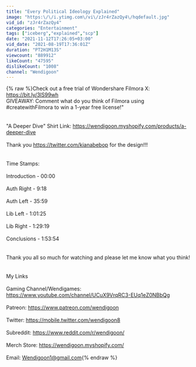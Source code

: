 ```yaml
---
title: "Every Political Ideology Explained"
image: "https:\/\/i.ytimg.com\/vi\/zJr4rZazQy4\/hqdefault.jpg"
vid_id: "zJr4rZazQy4"
categories: "Entertainment"
tags: ["iceberg","explained","scp"]
date: "2021-11-12T17:26:05+03:00"
vid_date: "2021-08-19T17:36:01Z"
duration: "PT2H1M13S"
viewcount: "889912"
likeCount: "47595"
dislikeCount: "1008"
channel: "Wendigoon"
---
```

{% raw %}Check out a free trial of Wondershare Filmora X: <a rel="nofollow" target="blank" href="https://bit.ly/3lS99wh">https://bit.ly/3lS99wh</a>  <br />GIVEAWAY: Comment what do you think of Filmora using #createwithFilmora to win a 1-year free license!&quot;<br /><br /><br />&quot;A Deeper Dive&quot; Shirt Link: <a rel="nofollow" target="blank" href="https://wendigoon.myshopify.com/products/a-deeper-dive">https://wendigoon.myshopify.com/products/a-deeper-dive</a> <br /><br />Thank you <a rel="nofollow" target="blank" href="https://twitter.com/kianabebop">https://twitter.com/kianabebop</a> for the design!!!<br /><br /><br />Time Stamps:<br /><br />Introduction - 00:00<br /><br />Auth Right -  9:18<br /><br />Auth Left - 35:59<br /><br />Lib Left - 1:01:25<br /><br />Lib Right - 1:29:19<br /><br />Conclusions - 1:53:54<br /><br /><br />Thank you all so much for watching and please let me know what you think!<br /><br /><br />My Links<br /><br />Gaming Channel/Wendigames: <a rel="nofollow" target="blank" href="https://www.youtube.com/channel/UCuX9VrqRC3-EUq1eZ0NBbQg">https://www.youtube.com/channel/UCuX9VrqRC3-EUq1eZ0NBbQg</a><br /><br />Patreon: <a rel="nofollow" target="blank" href="https://www.patreon.com/wendigoon">https://www.patreon.com/wendigoon</a><br /><br />Twitter: <a rel="nofollow" target="blank" href="https://mobile.twitter.com/wendigoon8">https://mobile.twitter.com/wendigoon8</a><br /><br />Subreddit: <a rel="nofollow" target="blank" href="https://www.reddit.com/r/wendigoon/">https://www.reddit.com/r/wendigoon/</a><br /><br />Merch Store: <a rel="nofollow" target="blank" href="https://wendigoon.myshopify.com/">https://wendigoon.myshopify.com/</a><br /><br />Email: Wendigoon1@gmail.com{% endraw %}
